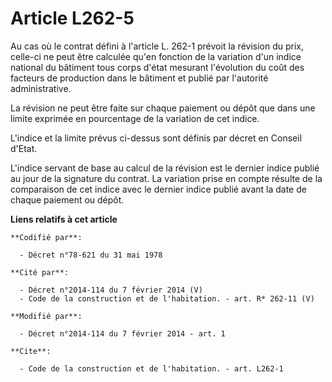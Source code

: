 # Article L262-5

Au cas où le contrat défini à l'article L. 262-1 prévoit la révision du prix, celle-ci ne peut être calculée qu'en fonction
de la variation d'un indice national du bâtiment tous corps d'état mesurant l'évolution du coût des facteurs de production
dans le bâtiment et publié par l'autorité administrative. 

La révision ne peut être faite sur chaque paiement ou dépôt que dans une limite exprimée en pourcentage de la variation de
cet indice. 

L'indice et la limite prévus ci-dessus sont définis par décret en Conseil d'Etat. 

L'indice servant de base au calcul de la révision est le dernier indice publié au jour de la signature du contrat. La
variation prise en compte résulte de la comparaison de cet indice avec le dernier indice publié avant la date de chaque
paiement ou dépôt.

**Liens relatifs à cet article**

	**Codifié par**:

	  - Décret n°78-621 du 31 mai 1978

	**Cité par**:

	  - Décret n°2014-114 du 7 février 2014 (V)
	  - Code de la construction et de l'habitation. - art. R* 262-11 (V)

	**Modifié par**:

	  - Décret n°2014-114 du 7 février 2014 - art. 1

	**Cite**:

	  - Code de la construction et de l'habitation. - art. L262-1
